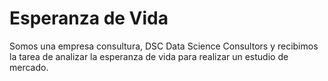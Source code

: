 # Esperanza de Vida

Somos una empresa consultura, DSC Data Science Consultors y recibimos la tarea de analizar la esperanza de vida para realizar un estudio de mercado.


